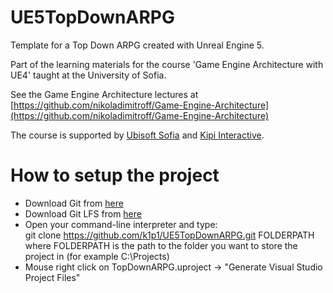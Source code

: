 # UE5TopDownARPG
Template for a Top Down ARPG created with Unreal Engine 5.

Part of the learning materials for the course 'Game Engine Architecture with UE4' taught at the University of Sofia.

See the Game Engine Architecture lectures at
[https://github.com/nikoladimitroff/Game-Engine-Architecture](https://github.com/nikoladimitroff/Game-Engine-Architecture)

The course is supported by [Ubisoft Sofia](https://ubisoft.com) and [Kipi Interactive](http://www.kipiinteractive.com/).

# How to setup the project

* Download Git from [here](https://git-scm.com/)   
* Download Git LFS from [here](https://git-lfs.github.com/)   
* Open your command-line interpreter and type:    
git clone https://github.com/k1p1/UE5TopDownARPG.git FOLDERPATH   
where FOLDERPATH is the path to the folder you want to store the project in (for example C:\Projects\)
* Mouse right click on TopDownARPG.uproject -> "Generate Visual Studio Project Files"
